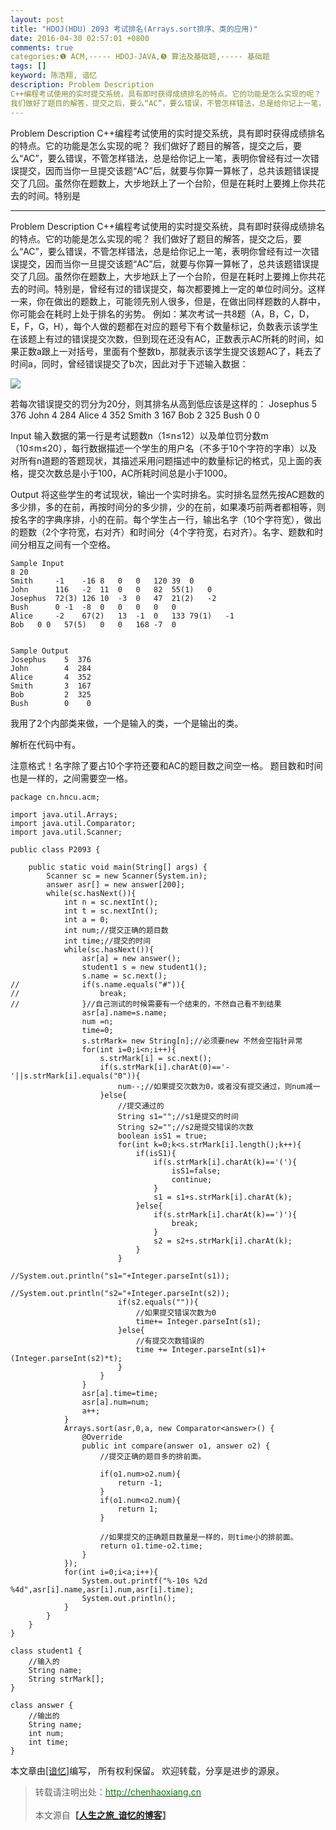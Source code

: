 ```yaml
---
layout: post
title: "HDOJ(HDU) 2093 考试排名(Arrays.sort排序、类的应用)"
date: 2016-04-30 02:57:01 +0800
comments: true
categories:❶ ACM,----- HDOJ-JAVA,❺ 算法及基础题,----- 基础题
tags: []
keyword: 陈浩翔, 谙忆
description: Problem Description 
C++编程考试使用的实时提交系统，具有即时获得成绩排名的特点。它的功能是怎么实现的呢？ 
我们做好了题目的解答，提交之后，要么“AC”，要么错误，不管怎样错法，总是给你记上一笔，表明你曾经有过一次错误提交，因而当你一旦提交该题“AC”后，就要与你算一算帐了，总共该题错误提交了几回。虽然你在题数上，大步地跃上了一个台阶，但是在耗时上要摊上你共花去的时间。特别是 
---
```



Problem Description 
C++编程考试使用的实时提交系统，具有即时获得成绩排名的特点。它的功能是怎么实现的呢？ 
我们做好了题目的解答，提交之后，要么“AC”，要么错误，不管怎样错法，总是给你记上一笔，表明你曾经有过一次错误提交，因而当你一旦提交该题“AC”后，就要与你算一算帐了，总共该题错误提交了几回。虽然你在题数上，大步地跃上了一个台阶，但是在耗时上要摊上你共花去的时间。特别是
<!-- more -->
----------

Problem Description
C++编程考试使用的实时提交系统，具有即时获得成绩排名的特点。它的功能是怎么实现的呢？
我们做好了题目的解答，提交之后，要么“AC”，要么错误，不管怎样错法，总是给你记上一笔，表明你曾经有过一次错误提交，因而当你一旦提交该题“AC”后，就要与你算一算帐了，总共该题错误提交了几回。虽然你在题数上，大步地跃上了一个台阶，但是在耗时上要摊上你共花去的时间。特别是，曾经有过的错误提交，每次都要摊上一定的单位时间分。这样一来，你在做出的题数上，可能领先别人很多，但是，在做出同样题数的人群中，你可能会在耗时上处于排名的劣势。
例如：某次考试一共8题（A，B，C，D，E，F，G，H），每个人做的题都在对应的题号下有个数量标记，负数表示该学生在该题上有过的错误提交次数，但到现在还没有AC，正数表示AC所耗的时间，如果正数a跟上一对括号，里面有个整数b，那就表示该学生提交该题AC了，耗去了时间a，同时，曾经错误提交了b次，因此对于下述输入数据：

![](http://img.blog.csdn.net/20160430145040937)

若每次错误提交的罚分为20分，则其排名从高到低应该是这样的：
Josephus 5 376
John 4 284
Alice 4 352
Smith 3 167
Bob 2 325
Bush 0 0

 

Input
输入数据的第一行是考试题数n（1≤n≤12）以及单位罚分数m（10≤m≤20），每行数据描述一个学生的用户名（不多于10个字符的字串）以及对所有n道题的答题现状，其描述采用问题描述中的数量标记的格式，见上面的表格，提交次数总是小于100，AC所耗时间总是小于1000。


 

Output
将这些学生的考试现状，输出一个实时排名。实时排名显然先按AC题数的多少排，多的在前，再按时间分的多少排，少的在前，如果凑巧前两者都相等，则按名字的字典序排，小的在前。每个学生占一行，输出名字（10个字符宽），做出的题数（2个字符宽，右对齐）和时间分（4个字符宽，右对齐）。名字、题数和时间分相互之间有一个空格。

 

```
Sample Input
8 20
Smith	  -1	-16	8	0	0	120	39	0
John	  116	-2	11	0	0	82	55(1)	0
Josephus  72(3)	126	10	-3	0	47	21(2)	-2
Bush	  0	-1	-8	0	0	0	0	0
Alice	  -2	67(2)	13	-1	0	133	79(1)	-1
Bob	  0	0	57(5)	0	0	168	-7	0
 

Sample Output
Josephus    5  376
John        4  284
Alice       4  352
Smith       3  167
Bob         2  325
Bush        0    0
```


我用了2个内部类来做，一个是输入的类，一个是输出的类。

解析在代码中有。

注意格式！名字除了要占10个字符还要和AC的题目数之间空一格。
题目数和时间也是一样的，之间需要空一格。

```
package cn.hncu.acm;

import java.util.Arrays;
import java.util.Comparator;
import java.util.Scanner;

public class P2093 {

	public static void main(String[] args) {
		Scanner sc = new Scanner(System.in);
		answer asr[] = new answer[200];
		while(sc.hasNext()){
			int n = sc.nextInt();
			int t = sc.nextInt();
			int a = 0;
			int num;//提交正确的题目数
			int time;//提交的时间
			while(sc.hasNext()){
				asr[a] = new answer();
				student1 s = new student1();
				s.name = sc.next();
//				if(s.name.equals("#")){
//					break;
//				}//自己测试的时候需要有一个结束的，不然自己看不到结果
				asr[a].name=s.name;
				num =n;
				time=0;
				s.strMark= new String[n];//必须要new 不然会空指针异常
				for(int i=0;i<n;i++){
					s.strMark[i] = sc.next();
					if(s.strMark[i].charAt(0)=='-'||s.strMark[i].equals("0")){
						num--;//如果提交次数为0，或者没有提交通过，则num减一
					}else{
						//提交通过的
						String s1="";//s1是提交的时间
						String s2="";//s2是提交错误的次数
						boolean isS1 = true;
						for(int k=0;k<s.strMark[i].length();k++){
							if(isS1){
								if(s.strMark[i].charAt(k)=='('){
									isS1=false;
									continue;
								}
								s1 = s1+s.strMark[i].charAt(k);
							}else{
								if(s.strMark[i].charAt(k)==')'){
									break;
								}
								s2 = s2+s.strMark[i].charAt(k);
							}
						}
						//System.out.println("s1="+Integer.parseInt(s1));
						//System.out.println("s2="+Integer.parseInt(s2));
						if(s2.equals("")){
							//如果提交错误次数为0
							time+= Integer.parseInt(s1);
						}else{
							//有提交次数错误的
							time += Integer.parseInt(s1)+(Integer.parseInt(s2)*t);
						}
					}
				}
				asr[a].time=time;
				asr[a].num=num;
				a++;
			}
			Arrays.sort(asr,0,a, new Comparator<answer>() {
				@Override
				public int compare(answer o1, answer o2) {
					//提交正确的题目多的排前面。
					
					if(o1.num>o2.num){
						return -1;
					}
					if(o1.num<o2.num){
						return 1;
					}
					
					//如果提交的正确题目数量是一样的，则time小的排前面。
					return o1.time-o2.time;
				}
			});
			for(int i=0;i<a;i++){
				System.out.printf("%-10s %2d %4d",asr[i].name,asr[i].num,asr[i].time);
				System.out.println();
			}
		}
	}
}

class student1 {
	//输入的
	String name;
	String strMark[];
}

class answer {
	//输出的
	String name;
	int num;
	int time;
}
```

本文章由<a href="http://chenhaoxiang.cn/">[谙忆]</a>编写， 所有权利保留。 
欢迎转载，分享是进步的源泉。
<blockquote cite='陈浩翔'>
<p background-color='#D3D3D3'>转载请注明出处：<a href='http://chenhaoxiang.cn'><font color="green">http://chenhaoxiang.cn</font></a><br><br>
本文源自<strong>【<a href='http://chenhaoxiang.cn' target='_blank'>人生之旅_谙忆的博客</a>】</strong></p>
</blockquote>
